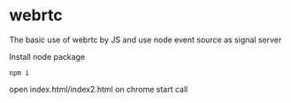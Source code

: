 # webrtc
The basic use of webrtc by JS
and use node event source as signal server

Install node package

`npm i`

open index.html/index2.html on chrome start call
